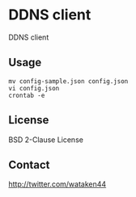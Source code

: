 # DDNS client

DDNS client

## Usage

    mv config-sample.json config.json
    vi config.json
    crontab -e

## License

BSD 2-Clause License

## Contact

http://twitter.com/wataken44
